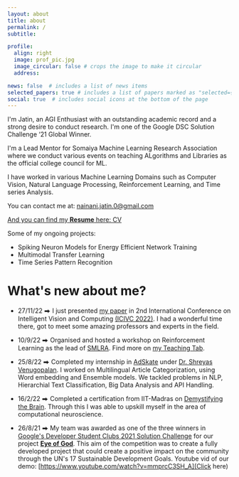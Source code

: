 ```yaml
---
layout: about
title: about
permalink: /
subtitle: 

profile:
  align: right
  image: prof_pic.jpg
  image_circular: false # crops the image to make it circular
  address: 

news: false  # includes a list of news items
selected_papers: true # includes a list of papers marked as "selected={true}"
social: true  # includes social icons at the bottom of the page
---
```


I'm Jatin, an AGI Enthusiast with an outstanding academic record and a strong desire to conduct research. I'm one of the Google DSC Solution Challenge ‘21 Global Winner.

I'm a Lead Mentor for Somaiya Machine Learning Research Association where we conduct various events on teaching ALgorithms and Libraries as the official college council for ML.

I have worked in various Machine Learning Domains such as Computer Vision, Natural Language Processing, Reinforcement Learning, and Time series Analysis. 

You can contact me at: nainani.jatin.0@gmail.com

[And you can find my **Resume** here: CV](https://drive.google.com/file/d/1aNotT_B-xUM7jUB7meaTvigz3BiVbxAl/view?usp=share_link)

Some of my ongoing projects:
- Spiking Neuron Models for Energy Efficient Network Training
- Multimodal Transfer Learning 
- Time Series Pattern Recognition


# What's new about me?

- 27/11/22 ⮕ I just presented [my paper](https://arxiv.org/abs/2209.12664) in 2nd International Conference on Intelligent Vision and Computing [(ICIVC 2022)](https://www.icivc22.scrs.in). I had a wonderful time there, got to meet some amazing professors and experts in the field.

- 10/9/22 ⮕ Organised and hosted a workshop on Reinforcement Learning as the lead of [SMLRA](https://smlra-kjsce.github.io/#/). Find more on [my Teaching Tab](/teaching/).

- 25/8/22 ⮕ Completed my internship in [AdSkate](https://www.adskate.com/) under [Dr. Shreyas Venugopalan](https://scholar.google.com/citations?user=m0otvlsAAAAJ&hl=en&oi=ao). I worked on Multilingual Article Categorization, using Word embedding and Ensemble models. We tackled problems in NLP, Hierarchial Text Classification, Big Data Analysis and API Handling.

- 16/2/22 ⮕ Completed a certification from IIT-Madras on [Demystifying the Brain](https://nptel.ac.in/courses/102106066). Through this I was able to upskill myself in the area of computational neuroscience.

- 26/8/21 ⮕ My team was awarded as one of the three winners in [Google's Developer Student Clubs 2021 Solution Challenge](https://developers.google.com/community/gdsc-solution-challenge/winners) for our project [**Eye of God**](/projects/1_project/). This aim of the competition was to create a fully developed project that could create a positive impact on the community through the UN's 17 Sustainable Development Goals. Youtube vid of our demo: [https://www.youtube.com/watch?v=mmprcC3SH_A](Click here) 




